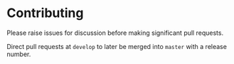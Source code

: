 # Contributing
Please raise issues for discussion before making significant pull requests.

Direct pull requests at `develop` to later be merged into `master` with a release number.
